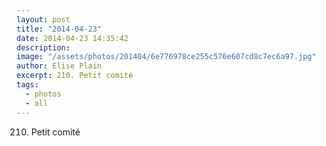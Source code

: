 ```yaml
---
layout: post
title: "2014-04-23"
date: 2014-04-23 14:35:42
description: 
image: "/assets/photos/201404/6e776978ce255c576e607cd8c7ec6a97.jpg"
author: Elise Plain
excerpt: 210. Petit comité
tags: 
  - photos
  - all
---
```


210. Petit comité
<p></p>

